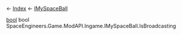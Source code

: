 ← [Index](Api-Index) ← [IMySpaceBall](SpaceEngineers.Game.ModAPI.Ingame.IMySpaceBall)

[bool](System.Boolean) bool SpaceEngineers.Game.ModAPI.Ingame.IMySpaceBall.IsBroadcasting